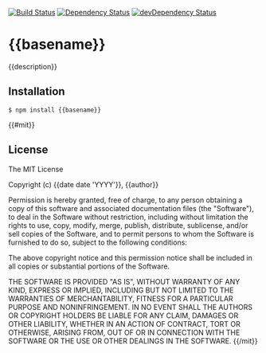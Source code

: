 [![Build Status](https://img.shields.io/travis/{{repository}}/master.svg?style=flat)](https://travis-ci.org/{{repository}})
[![Dependency Status](https://david-dm.org/{{repository}}.svg?style=flat)](https://david-dm.org/{{repository}})
[![devDependency Status](https://david-dm.org/{{repository}}/dev-status.svg?style=flat)](https://david-dm.org/{{repository}}#info=devDependencies)

# {{basename}}

{{description}}

## Installation

    $ npm install {{basename}}

{{#mit}}
## License

The MIT License

Copyright (c) {{date date 'YYYY'}}, {{author}}

Permission is hereby granted, free of charge, to any person obtaining a copy of this software and associated documentation files (the "Software"), to deal in the Software without restriction, including without limitation the rights to use, copy, modify, merge, publish, distribute, sublicense, and/or sell copies of the Software, and to permit persons to whom the Software is furnished to do so, subject to the following conditions:

The above copyright notice and this permission notice shall be included in all copies or substantial portions of the Software.

THE SOFTWARE IS PROVIDED "AS IS", WITHOUT WARRANTY OF ANY KIND, EXPRESS OR IMPLIED, INCLUDING BUT NOT LIMITED TO THE WARRANTIES OF MERCHANTABILITY, FITNESS FOR A PARTICULAR PURPOSE AND NONINFRINGEMENT. IN NO EVENT SHALL THE AUTHORS OR COPYRIGHT HOLDERS BE LIABLE FOR ANY CLAIM, DAMAGES OR OTHER LIABILITY, WHETHER IN AN ACTION OF CONTRACT, TORT OR OTHERWISE, ARISING FROM, OUT OF OR IN CONNECTION WITH THE SOFTWARE OR THE USE OR OTHER DEALINGS IN THE SOFTWARE.
{{/mit}}
